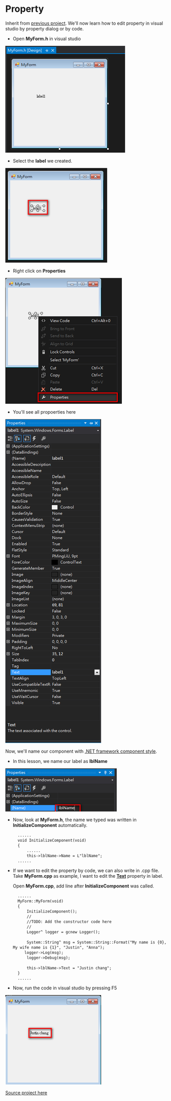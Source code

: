 # Property

Inherit from [previous project](/doc/Ch5/src/5-1). We'll now learn how to edit property in visual studio by property dialog or by code.

* Open **MyForm.h** in visual studio

![MyForm](/doc/Ch5/img/5-2-1.jpg)

* Select the **label** we created.

![SelectLabel](/doc/Ch5/img/5-2-2.jpg)

* Right click on **Properties**

![Properties](/doc/Ch5/img/5-2-3.jpg)

* You'll see all propoerties here

![PropDialog](/doc/Ch5/img/5-2-4.jpg)

Now, we'll name our component with [.NET framework component style](/doc/CppCLIstyleGuide.md).

* In this lesson, we name our label as **lblName**

![lblName](/doc/Ch5/img/5-2-5.jpg)

* Now, look at **MyForm.h**, the name we typed was written in **InitializeComponent** automatically.

        ......
		void InitializeComponent(void)
		{
            ......
            this->lblName->Name = L"lblName";
        ......


* If we want to edit the property by code, we can also write in .cpp file. Take **MyForm.cpp** as example, I want to edit the [**Text**](https://msdn.microsoft.com/zh-tw/library/0cs4xb3d(v=vs.110).aspx) property in label.

    Open **MyForm.cpp**, add line after **InitializeComponent** was called.

        ......
        MyForm::MyForm(void)
        {
            InitializeComponent();
            //
            //TODO: Add the constructor code here
            //
            Logger^ logger = gcnew Logger();
    
            System::String^ msg = System::String::Format("My name is {0}, My wife name is {1}", "Justin", "Anna");
           logger->Log(msg);
            logger->Debug(msg);
    
            this->lblName->Text = "Justin chang";
        }
        ......
        
* Now, run the code in visual studio by pressing F5

![Result](/doc/Ch5/img/5-2-6.jpg)



[Source project here](/doc/Ch5/src/5-2)






